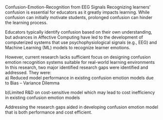  Confusion-Emotion-Recognition from EEG Signals
Recognizing learners' confusion is essential for educators as it greatly impacts learning. While confusion can initially motivate students, prolonged confusion can hinder the learning process.

Educators typically identify confusion based on their own understanding, but advances in Affective Computing have led to the development of computerized systems that use psychophysiological signals (e.g., EEG) and Machine Learning (ML) models to recognize learner emotions.

However, current research lacks sufficient focus on designing confusion emotion recognition systems suitable for real-world learning environments
In this research, two major identified research gaps were identified and addressed. They were:  
a) Reduced model performance in existing confusion emotion models due to Bias – Variance Dilemma

b)Limited R&D on cost-sensitive model which may lead to cost inefficiency in existing confusion emotion models

Addressing the research gaps aided in developing confusion emotion model that is both performance and cost efficient.

